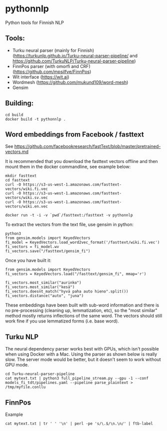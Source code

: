 # pythonnlp
Python tools for Finnish NLP

## Tools:
 - Turku neural parser (mainly for Finnish) (https://turkunlp.github.io/Turku-neural-parser-pipeline/ and https://github.com/TurkuNLP/Turku-neural-parser-pipeline)
 - FinnPos parser (with omorfi and CRF) (https://github.com/mpsilfve/FinnPos)
 - Wit interface (https://wit.ai)
 - Wordmesh (https://github.com/mukund109/word-mesh)
 - Gensim

## Building:

```
cd build
docker build -t pythonnlp .
```

## Word embeddings from Facebook / fasttext

See https://github.com/facebookresearch/fastText/blob/master/pretrained-vectors.md

It is recommended that you download the fasttext vectors offline and then mount them in the docker commandline, see example below:

```
mkdir fasttext
cd fasttext
curl -O https://s3-us-west-1.amazonaws.com/fasttext-vectors/wiki.fi.vec
curl -O https://s3-us-west-1.amazonaws.com/fasttext-vectors/wiki.sv.vec
curl -O https://s3-us-west-1.amazonaws.com/fasttext-vectors/wiki.en.vec

docker run -t -i -v `pwd`/fasttext:/fasttext -v pythonnlp
```

To extract the vectors from the text file, use gensim in python:

```
python3
from gensim.models import KeyedVectors
fi_model = KeyedVectors.load_word2vec_format('/fasttext/wiki.fi.vec')
fi_vectors = fi_model.wv
fi_vectors.save("/fasttext/gensim_fi")
```

Once you have built it:

```
from gensim.models import KeyedVectors
fi_vectors = KeyedVectors.load("/fasttext/gensim_fi", mmap='r')

fi_vectors.most_similar("aurinko")
fi_vectors.most_similar("kesä")
fi_vectors.doesnt_match("hyvä paha auto hieno".split())
fi_vectors.distance("auto", "juna")
```

These embeddings have been built with sub-word information and there is no pre-processing (cleaning up, lemmatization, etc), so the "most similar" method mostly returns inflections of the same word. The vectors should still work fine if you use lemmatized forms (i.e. base word).

## Turku NLP

The neural dependency parser works best with GPUs, which isn't possible when using Docker with a Mac. Using the parser as shown below is really slow. The server mode would be better, but it doesn't seem to work without GPU mode.

```
cd Turku-neural-parser-pipeline
cat mytext.txt | python3 full_pipeline_stream.py --gpu -1 --conf models_fi_tdt/pipelines.yaml --pipeline parse_plaintext > /tmp/myfile.conllu
```

## FinnPos

Example

```
cat mytext.txt | tr ' ' '\n' | perl -pe 's/\.$/\n.\n/' | ftb-label
```

